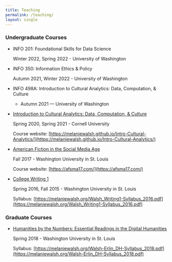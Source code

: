 ```yaml
---
title: Teaching
permalink: /teaching/
layout: single
---
```


### Undergraduate Courses

* INFO 201: Foundational Skills for Data Science

  Winter 2022, Spring 2022 - University of Washington

* INFO 350: Information Ethics & Policy

  Autumn 2021, Winter 2022 - University of Washington

* INFO 498A: Introduction to Cultural Analytics: Data, Computation, & Culture

  - Autumn 2021 — University of Washington

* [Introduction to Cultural Analytics: Data, Computation, & Culture](https://melaniewalsh.github.io/Intro-Cultural-Analytics/)

   Spring 2020, Spring 2021 - Cornell University

  Course website: [https://melaniewalsh.github.io/Intro-Cultural-Analytics/](https://melaniewalsh.github.io/Intro-Cultural-Analytics/)

* [American Fiction in the Social Media Age](https://afsma17.com/)

   Fall 2017 - Washington University in St. Louis

  Course website: [https://afsma17.com/](https://afsma17.com/)

* [College Writing 1](https://melaniewalsh.org/Walsh_Writing1-Syllabus_2016.pdf)

   Spring 2016, Fall 2015 - Washington University in St. Louis

  Syllabus: [https://melaniewalsh.org/Walsh_Writing1-Syllabus_2016.pdf](https://melaniewalsh.org/Walsh_Writing1-Syllabus_2016.pdf)

### Graduate Courses

* [Humanities by the Numbers: Essential Readings in the Digital Humanities](https://melaniewalsh.org/Walsh-Erlin_DH-Syllabus_2018.pdf)

   Spring 2018 - Washington University in St. Louis

  Syllabus: [https://melaniewalsh.org/Walsh-Erlin_DH-Syllabus_2018.pdf](https://melaniewalsh.org/Walsh-Erlin_DH-Syllabus_2018.pdf)
